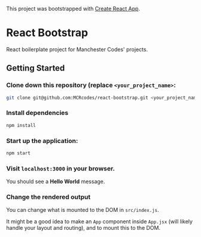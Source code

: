 This project was bootstrapped with [Create React App](https://github.com/facebook/create-react-app).

# React Bootstrap

React boilerplate project for Manchester Codes' projects.

## Getting Started

### Clone down this repository (replace `<your_project_name>`:

```bash
git clone git@github.com:MCRcodes/react-bootstrap.git <your_project_name>
```

### Install dependencies

```bash
npm install
```

### Start up the application:

```bash
npm start
```

### Visit `localhost:3000` in your browser.

You should see a **Hello World** message.

### Change the rendered output

You can change what is mounted to the DOM in `src/index.js`.

It might be a good idea to make an `App` component inside `App.jsx` (will likely handle your layout and routing), and to mount this to the DOM.
